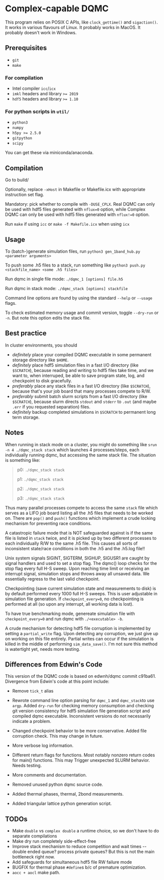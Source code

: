 # Complex-capable DQMC

This program relies on POSIX C APIs, like `clock_gettime()` and `sigaction()`. It works in various flavours of Linux. It probably works in MacOS. It probably doesn't work in Windows. 

## Prerequisites

- `git`
- `make`

### For compilation

- Intel compiler `icc`/`icx`
- `imkl` headers and library `>= 2019`
- `hdf5` headers and library `>= 1.10`

### For python scripts in `util/`
- `python3`
- `numpy`
- `h5py >= 2.5.0`
- `gitpython`
- `scipy`

You can get these via miniconda/anaconda.

## Compilation

Go to build/

Optionally, replace `-xHost` in Makefile or Makefile.icx with appropriate instruction set flag.

Mandatory: pick whether to compile with `-DUSE_CPLX`. Real DQMC can only be used with hdf5 files generated with `nflux=0` option, while Complex DQMC can only be used with hdf5 files generated with `nflux!=0` option. 

Run `make` if using `icc` or `make -f Makefile.icx` when using `icx`

## Usage

To (batch-)generate simulation files, run
`python3 gen_1band_hub.py <parameter arguments>`

To push some .h5 files to a stack, run something like
`python3 push.py <stackfile_name> <some .h5 files>`

Run dqmc in single file mode:
`./dqmc_1 [options] file.h5`

Run dqmc in stack mode:
`./dqmc_stack [options] stackfile`

Command line options are found by using the standard `--help` or `--usage` flags.

To check estimated memory usage and commit version, toggle `--dry-run` or `-n`. But note this option edits the stack file. 

## Best practice

In cluster environments, you should 
- *definitely* place your compiled DQMC executable in some permanent storage directory like `$HOME`.
- *definitely* place hdf5 simulation files in a fast I/O directory (like `$SCRATCH`), because reading and writing to hdf5 files take time, and we want to, when interruped, be able to save program state, log, and checkpoint to disk gracefully.
- *preferably* place any stack files in a fast I/O directory (like `$SCRATCH`), because that's your job board that many processes compete to R/W.
- *preferably* submit batch slurm scripts from a fast I/O directory (like `$SCRATCH`), because slurm directs `stdout` and `stderr` to `.out` (and maybe `.err` if you requested separation) files. 
- *definitely* backup completed simulations in `$SCRATCH` to permanent long term storage.

## Notes

When running in stack mode on a cluster, you might do something like
`srun -n 4 ./dqmc_stack stack` which launches 4 processes/steps, each individually running dqmc, but accessing the same stack file. The situation is something like:

> p0: `./dqmc_stack stack`
>
> p1: `./dqmc_stack stack`
>
> p2: `./dqmc_stack stack`
>
> p3: `./dqmc_stack stack`

Thus many parallel processes compete to access the same `stack` file which serves as a LIFO job board listing all the .h5 files that needs to be worked on. There are `pop()` and `push()` functions which implement a crude locking mechanism for preventing race conditions. 

A catastropic failure mode that is NOT safeguarded against is if the same file is listed in `stack` twice, and it is picked up by two different processes to each individually R/W to the same .h5 file. This causes all sorts of inconsistent state/race conditions in both the .h5 and the .h5.log file!!  

Unix system signals SIGINT, SIGTERM, SIGHUP, SIGUSR1 are caught by signal handlers and used to set a stop flag. The dqmc() loop checks for the stop flag every full H-S sweep. Upon reaching time limit or receiving an interrupt signal, simulation stops and throws away all unsaved data. We essentially regress to the last valid checkpoint.

Checkpointing (save current simulation state and measurements to disk) is by default performed every 1000 full H-S sweeps. This is user adjustable in simulation file generation. If `checkpoint_every=0`, no checkpointing is performed at all (so upon any interrupt, all working data is lost).

To have true benchmarking mode, genereate simulation file with `checkpoint_every=0` and run dqmc with `./<executable> -b`.

A crude mechanism for detecting hdf5 file corruption is implemented by setting a `partial_write` flag. Upon detecting any corruption, we just give up on working on this file entirely. Partial writes can occur if the simulation is killed in the middle of performing `sim_data_save()`. I'm not sure this method is watertight yet, needs more testing.

## Differences from Edwin's Code

This version of the DQMC code is based on edwnh/dqmc commit c91ba61. Divergence from Edwin's code at this point include:

- Remove `tick_t` alias

- Rewrote command line option parsing for `dqmc_1` and `dqmc_stack`to use `argp`. Added `dry-run` for checking memory consumption and checking git version consistency for hdf5 simulation file generation script and compiled dqmc executable. Inconsistent versions do not necessarily indicate a problem.

- Changed checkpoint behavior to be more conservative. Added file corruption check. This may change in future.

- More verbose log information.

- Different return flags for functions. Most notably nonzero return codes for main() functions. This may Trigger unexpected SLURM behavior. Needs testing.

- More comments and documentation.

- Removed unused python dqmc source code.

- Added thermal phases, thermal, 2bond measurements. 

- Added triangular lattice python generation script.

## TODOs

- Make `double` vs `complex double` a runtime choice, so we don't have to do separate compilations
- Make dry run completely side-effect-free
- Improve stack mechanism to reduce competition and wait times -- double ended queue? process private queues? But this is not the main bottleneck right now.
- Add safeguards for simultaneous hdf5 file RW failure mode
- BUGFIX for thermal phase `#define`s b/c of premature optimization.
- `aocc + aocl` make path.